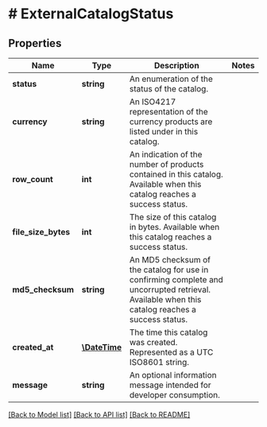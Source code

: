 # # ExternalCatalogStatus

## Properties

Name | Type | Description | Notes
------------ | ------------- | ------------- | -------------
**status** | **string** | An enumeration of the status of the catalog. |
**currency** | **string** | An ISO4217 representation of the currency products are listed under in this catalog. |
**row_count** | **int** | An indication of the number of products contained in this catalog. Available when  this catalog reaches a success status. |
**file_size_bytes** | **int** | The size of this catalog in bytes. Available when this catalog reaches a success status. |
**md5_checksum** | **string** | An MD5 checksum of the catalog for use in confirming complete and uncorrupted retrieval.  Available when this catalog reaches a success status. |
**created_at** | [**\DateTime**](\DateTime.md) | The time this catalog was created. Represented as a UTC ISO8601 string. |
**message** | **string** | An optional information message intended for developer consumption. |

[[Back to Model list]](../../README.md#models) [[Back to API list]](../../README.md#endpoints) [[Back to README]](../../README.md)
